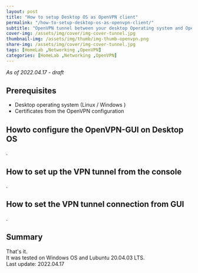 ```yaml
---
layout: post
title: "How to setup Desktop OS as OpenVPN client"
permalink: "/how-to-setup-desktop-os-as-openvpn-client/"
subtitle: "OpenVPN tunnel between your desktop Operating system and OpenVPN server"
cover-img: /assets/img/cover/img-cover-tunnel.jpg
thumbnail-img: /assets/img/thumb/img-thumb-openvpn.png
share-img: /assets/img/cover/img-cover-tunnel.jpg
tags: [HomeLab ,Networking ,OpenVPN]
categories: [HomeLab ,Networking ,OpenVPN]
---
```

*As of 2022.04.17 - draft*

## Prerequisites
+ Desktop operating system (Linux / Windows )
+ Certificates from the OpenVPN configuration

## Howto configure the OpenVPN-GUI on Desktop OS
.

## How to set up the VPN tunnel from the console
.

## How to set the VPN tunnel connection from GUI
.

## Summary
That's it.<br>
It was tested on Windows OS and Lubuntu 20.04.03 LTS.<br>
Last update: 2022.04.17